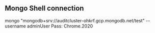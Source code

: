 ## Mongo Shell connection
mongo "mongodb+srv://auditcluster-ohkrf.gcp.mongodb.net/test"  --username adminUser
Pass: Chrome.2020